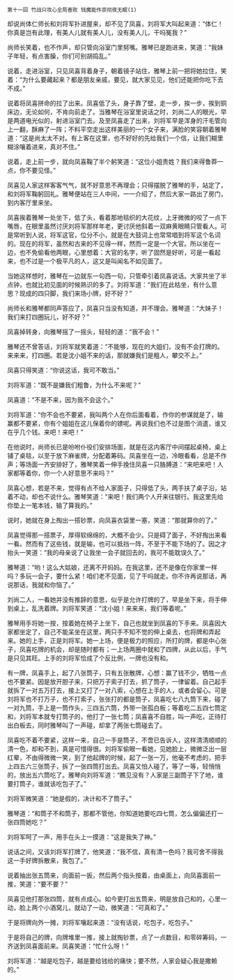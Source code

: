     第十一回 竹战只攻心全局善败 钱魔能作祟彻夜无眠(1) 

   却说尚体仁师长和刘将军扑进屋来，却不见了凤喜，刘将军大叫起来道：“体仁！你真是岂有此理，有美人儿就有美人儿，没有美人儿，干吗冤我？”

   尚师长笑着，也不作声，却只管向浴室门里努嘴。雅琴已是跑进来，笑道：“我妹子年轻，有点害臊，你们可别胡捣乱。”

   说着，走进浴室，只见凤喜背着身子，朝着镜子站住，雅琴上前一把将她拉住，笑着：“为什么要藏起来？都是朋友亲戚，要见，就大家见见，他们还能把你吃下去不成。”

   说着将凤喜拼命的拉了出来。凤喜低了头，身子靠了壁，走一步，挨一步，挨到铜床边，无论如何，不肯向前走了。当雅琴在浴室里说话之时，刘尚二人的眼光，早是两道电光似的，射进浴室门去。及至凤喜走了出来，刘将军早是浑身的汗毛管向上一翻，酥麻了一阵；不料平空走出这样美丽的一个女子来，满脸的笑容朝着雅琴道：“这是尚太太不对。有上客在这里，也不好好的先给我们一个信，让我们糊里糊涂嚷着进来，真对不住。”

   说着，走上前一步，就向凤喜鞠了半个躬笑道：“这位小姐贵姓？我们来得鲁莽一点，你不要见怪。”

   凤喜见人家这样客客气气，就不好意思不再理会；只得摆脱了雅琴的手，站定了，和刘将军鞠躬回礼。雅琴便站在三人中间，一一介绍了，然后大家一路出了房门，到内客厅里来坐。

   凤喜挨着雅琴一处坐下，低了头，看着那地毯织的大花纹，上牙微微的咬了一点下嘴唇，在眼里虽然讨厌刘将军那样年老，更讨厌他斜着一双麻黄眼睛只管看人。可是常听到人说，将军这官，位分不小，就是在大鼓词上也常常唱到将军这个名词的。现在的将军，虽然和古来的不见得一样，然而一定是一个大官。所以坐在一边，也不免偷看他两眼，心里想着：大官的名字，听了固然是好听，可是一看起来，也不过是一个极平凡的人，这又是叫闻名不如见面了。

   当她这样想时，雅琴在一边就东一句西一句，只管牵引着凤喜说话。大家共坐了半点钟，也就比初见面的时候熟识的多了。刘将军道：“我们在此枯坐，有什么意思？现成的四只脚，我们来场小牌，好不好？”

   尚师长和雅琴都同声答应了，凤喜只当没有知道，并不理会。雅琴道：“大妹子！我们来打四圈玩儿，好不好？”

   凤喜掉转身，向雅琴摇了一摇头，轻轻的道：“我不会！”

   雅琴还不曾答话，刘将军就笑着道：“不能够，现在的大姐们，没有不会打牌的。来来来，打四圈。若是沈小姐不来的话，那就嫌我们是粗人，攀交不上。”

   凤喜只得笑道：“你说这话，我可不敢当。”

   刘将军道：“既不是嫌我们粗鲁，为什么不来呢？”

   凤喜道：“不是不来，因为我不会这个。”

   刘将军道：“你不会也不要紧，我叫两个人在你后面看着，作你的参谋就是了，输赢都不要紧，你有个姐姐在这儿保着你的镖呢。再说我们也不过是图个消遣，谁又在乎几个钱。来吧！来吧！”

   在他说时，尚师长已是吩咐仆役们安排场面，就是在这内客厅中间摆起桌椅，桌上铺了桌毯，以至于放下麻雀牌，分配着筹码。凤喜坐在一边，冷眼看看，总是不作声；等场面一齐安排好了，雅琴笑着一伸手挽住凤喜一只胳膊道：“来吧来吧！人家都等着你，你一个人好意思不来吗？”

   凤喜心想，若是不来，觉得有点不给人家面子，只得低了头，两手扶了桌子沿，站着不动，却也不说什么。雅琴笑道：“来吧！我们两个人开来往银行。我这里先给你垫上一笔本钱，输了算我的。”

   说时，她就在身上掏出一搭钞票，向凤喜衣袋里一塞，笑道：“那就算你的了。”

   凤喜觉得那一搭票子，厚得软绵绵的，大概不会少。只是碍了面子，不好掏出来看一看。然而有了这些钱，就是输，也可以抵挡一阵，不至于不能下场的了。因之才抬头一笑道：“我的母亲说了让我坐一会子就回去的，我可不能耽误久了。”

   雅琴道：“哟！这么大姑娘，还离不开妈妈。在我这里，还不是像在你家里一样吗？多玩一会子，要什么紧！咱们老不见面，见了干吗就走。你不许再说那话，再说那话，我就和你恼了。”

   刘尚二人，一看她并没有推辞的意思，似乎是允许打牌的了，早是坐下来，将手伸到桌上，乱洗着牌。刘将军笑道：“沈小姐！来来来，我们等着呢。”

   雅琴用手将她一按，按着她在椅子上坐下，自己也就坐到凤喜的下手来。凤喜因大家都坐定了，自己不能呆坐在这里，两只手不知不觉的伸上桌去，也将牌和弄起来。她的上手，正是刘将军。她一上场，便是极力的照应，所打的牌，都是中心张子，凤喜吃牌的机会，却是随时都有；一上场两圈中就和了四牌，从此以后，手气是只见其旺。上手的刘将军恰成了个反比例，一牌也没有和。

   有一牌，凤喜手上，起了八张筒子，只有五张散牌，心想：赢了钱不少，牺牲一点也不要紧。因是放开胆子来，只把万子索子打去，抓了筒子，一律留着。自己起手就拆了一对五万打去，接上又打了一对八索，心想在上手的人，或者会留心。可是刘将军也不打万子，也不打索子，张张打的都是筒子，凤喜吃七八九筒下来，碰了一对九筒，手上是一筒作头，三四五六筒，外带一张孤白板；等着吃二五四七筒定和，刘将军本就专打筒子的，他打了一张七筒；凤喜喜不自胜，叫一声吃，正待打出白板去，同时雅琴叫了一声碰，却拿了两张七筒碰去了。

   凤喜吃不着不要紧，这样一来，自己一手是筒子，不啻已告诉人，这样清清顺顺的清一色，却和不到，真是可惜得很。刘将军偷眼一看她，见她脸上，微微泛出一层红晕，不由得微微一笑，到了他起牌的时候，起了一张一万，他毫不考虑的，把手上四五六三张筒子，拆了一张四筒打出去。凤喜又怕人碰了，等了一等，轻悄悄的，放出五六筒吃了。雅琴向刘将军道：“瞧见没有？人家是三副筒子下了地，谁要打筒子，谁就该吃包子了。”

   刘将军微笑道：“她是假的，决计和不了筒子。”

   雅琴道：“和筒子不和筒子，那都不管他，你知道她要吃四七筒，怎么偏偏还打一张四筒她吃？”

   刘将军呵了一声，用手在头上一摸道：“这是我失了神。”

   说话之间，又该刘将军打牌了，他笑道：“我不信，真有清一色吗？我可舍不得我这一手好牌拆散来，我包了。”

   说着抽出张五筒来，向面前一扳，然后两个指头按着，由桌面上，向凤喜面前一推，笑道：“要不要？”

   凤喜见他打那张四筒，就有点成心。如今更打出五筒来，明是放自己和的，心里一动，脸上两个小酒窝儿，就动了一动，微笑道：“可真和了。”

   于是将牌向外一摊，刘将军嚷起来道：“没有话说，吃包子，吃包子。”

   于是将自己的牌，向牌堆里一推，接上就掏钞票，点了一点数目，和零碎筹码，一齐送到凤喜面前来。凤喜笑道：“忙什么呀！”

   刘将军道：“越是吃包子，越是要给钱给的痛快；要不然，人家会疑心我是撒赖的。”

